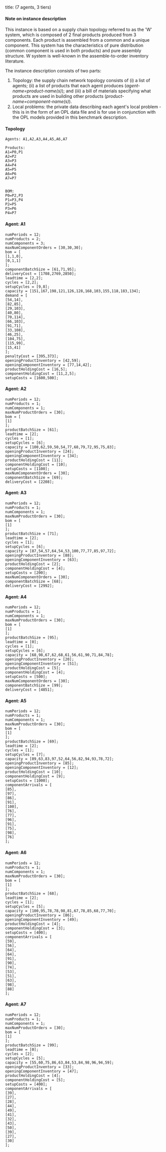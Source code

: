 title: (7 agents, 3 tiers)

#### Note on instance description

This instance is based on a supply chain topology referred to as the 'W' system, which is composed of 2 final products produced from 3 components. Each product is assembled from a common and a unique component. This system has the characteristics of pure distribution (common component is used in both products) and pure assembly structure. W system is well-known in the assemble-to-order inventory literature.

The instance description consists of two parts:

1.  Topology: the supply chain network topology consists of (i) a list of agents; (ii) a list of products that each agent produces (*agent-name=product-name(s)*); and (iii) a bill of materials specifying what products are used in building other products (*product-name=component-name(s)*).
2.  Local problems: the private data describing each agent's local problem - this is in the form of an OPL data file and is for use in conjunction with the OPL models provided in this benchmark description.

#### Topology

    Agents: A1,A2,A3,A4,A5,A6,A7

    Products: 
    A1=P0,P1
    A2=P2
    A3=P3
    A4=P4
    A5=P5
    A6=P6
    A7=P7


    BOM:
    P0=P2,P3
    P1=P3,P4
    P2=P5
    P3=P6
    P4=P7

#### Agent: A1

    numPeriods = 12;
    numProducts = 2;
    numComponents = 3;
    maxNumComponentOrders = [30,30,30];
    bom = [
    [1,1,0],
    [0,1,1]
    ];
    componentBatchSize = [61,71,95];
    deliveryCost = [1708,2769,2850];
    leadtime = [2,2];
    cycles = [2,2];
    setupCycles = [9,8];
    capacity = [151,167,198,121,126,128,168,103,155,118,183,134];
    demand = [
    [54,14],
    [82,85],
    [29,103],
    [40,80],
    [70,114],
    [66,103],
    [91,71],
    [33,108],
    [46,25],
    [104,75],
    [115,99],
    [15,41]
    ];
    penaltyCost = [395,373];
    openingProductInventory = [42,59];
    openingComponentInventory = [77,14,42];
    productHoldingCost = [16,5];
    componentHoldingCost = [11,2,5];
    setupCosts = [1600,500];

#### Agent: A2

    numPeriods = 12;
    numProducts = 1;
    numComponents = 1;
    maxNumProductOrders = [30];
    bom = [
    [1]
    ];
    productBatchSize = [61];
    leadtime = [2];
    cycles = [1];
    setupCycles = [6];
    capacity = [100,62,59,50,54,77,68,79,72,95,75,83];
    openingProductInventory = [24];
    openingComponentInventory = [34];
    productHoldingCost = [11];
    componentHoldingCost = [10];
    setupCosts = [1100];
    maxNumComponentOrders = [30];
    componentBatchSize = [69];
    deliveryCost = [2208];

#### Agent: A3

    numPeriods = 12;
    numProducts = 1;
    numComponents = 1;
    maxNumProductOrders = [30];
    bom = [
    [1]
    ];
    productBatchSize = [71];
    leadtime = [2];
    cycles = [1];
    setupCycles = [6];
    capacity = [87,54,57,64,54,53,100,77,77,85,97,72];
    openingProductInventory = [88];
    openingComponentInventory = [63];
    productHoldingCost = [2];
    componentHoldingCost = [4];
    setupCosts = [200];
    maxNumComponentOrders = [30];
    componentBatchSize = [68];
    deliveryCost = [2992];

#### Agent: A4

    numPeriods = 12;
    numProducts = 1;
    numComponents = 1;
    maxNumProductOrders = [30];
    bom = [
    [1]
    ];
    productBatchSize = [95];
    leadtime = [0];
    cycles = [1];
    setupCycles = [6];
    capacity = [68,98,67,62,68,61,56,61,90,71,84,78];
    openingProductInventory = [20];
    openingComponentInventory = [51];
    productHoldingCost = [5];
    componentHoldingCost = [4];
    setupCosts = [500];
    maxNumComponentOrders = [30];
    componentBatchSize = [99];
    deliveryCost = [4851];

#### Agent: A5

    numPeriods = 12;
    numProducts = 1;
    numComponents = 1;
    maxNumProductOrders = [30];
    bom = [
    [1]
    ];
    productBatchSize = [69];
    leadtime = [2];
    cycles = [1];
    setupCycles = [7];
    capacity = [89,63,83,97,52,64,56,82,94,93,78,72];
    openingProductInventory = [85];
    openingComponentInventory = [12];
    productHoldingCost = [10];
    componentHoldingCost = [9];
    setupCosts = [1000];
    componentArrivals = [
    [85],
    [97],
    [86],
    [91],
    [100],
    [76],
    [77],
    [96],
    [91],
    [75],
    [98],
    [76]
    ];

#### Agent: A6

    numPeriods = 12;
    numProducts = 1;
    numComponents = 1;
    maxNumProductOrders = [30];
    bom = [
    [1]
    ];
    productBatchSize = [68];
    leadtime = [2];
    cycles = [1];
    setupCycles = [5];
    capacity = [100,95,78,78,98,81,67,78,85,68,77,70];
    openingProductInventory = [86];
    openingComponentInventory = [49];
    productHoldingCost = [4];
    componentHoldingCost = [3];
    setupCosts = [400];
    componentArrivals = [
    [59],
    [56],
    [64],
    [64],
    [91],
    [90],
    [74],
    [53],
    [51],
    [63],
    [98],
    [88]
    ];

#### Agent: A7

    numPeriods = 12;
    numProducts = 1;
    numComponents = 1;
    maxNumProductOrders = [30];
    bom = [
    [1]
    ];
    productBatchSize = [99];
    leadtime = [0];
    cycles = [2];
    setupCycles = [5];
    capacity = [55,60,75,86,63,84,53,84,98,96,94,59];
    openingProductInventory = [33];
    openingComponentInventory = [47];
    productHoldingCost = [4];
    componentHoldingCost = [5];
    setupCosts = [400];
    componentArrivals = [
    [39],
    [27],
    [28],
    [44],
    [49],
    [41],
    [32],
    [43],
    [50],
    [39],
    [27],
    [30]
    ];